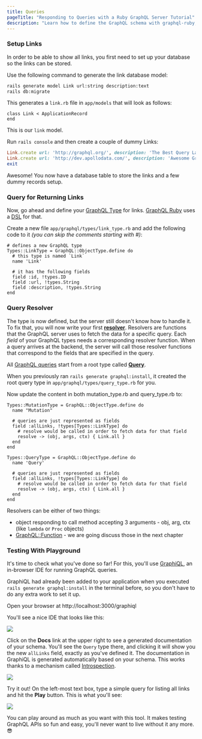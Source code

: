 ```yaml
---
title: Queries
pageTitle: "Responding to Queries with a Ruby GraphQL Server Tutorial"
description: "Learn how to define the GraphQL schema with graphql-ruby, implement query resolvers in Ruby and use a GraphiQL Playground to test your queries."
---
```


### Setup Links

In order to be able to show all links, you first need to set up your database so the links can be stored.

<Instruction>

Use the following command to generate the link database model:

```bash
rails generate model Link url:string description:text
rails db:migrate
```

</Instruction>

This generates a `link.rb` file in `app/models` that will look as follows:

```ruby(path=".../graphql-ruby/app/models/link.rb")
class Link < ApplicationRecord
end
```

This is our `link` model.

<Instruction>

Run `rails console` and then create a couple of dummy Links:

```ruby
Link.create url: 'http://graphql.org/', description: 'The Best Query Language'
Link.create url: 'http://dev.apollodata.com/', description: 'Awesome GraphQL Client'
exit
```

</Instruction>

Awesome! You now have a database table to store the links and a few dummy records setup.

### Query for Returning Links

Now, go ahead and define your [GraphQL Type](http://graphql.org/graphql-js/type/) for links. [GraphQL Ruby](http://graphql-ruby.org/guides) uses a [DSL](https://en.wikipedia.org/wiki/Domain-specific_language) for that.


<Instruction>

Create a new file `app/graphql/types/link_type.rb` and add the following code to it *(you can skip the comments starting with #)*:

```ruby(path=".../graphql-ruby/app/graphql/types/link_type.rb")
# defines a new GraphQL type
Types::LinkType = GraphQL::ObjectType.define do
  # this type is named `Link`
  name 'Link'

  # it has the following fields
  field :id, !types.ID
  field :url, !types.String
  field :description, !types.String
end
```

</Instruction>

### Query Resolver

The type is now defined, but the server still doesn't know how to handle it. To fix that, you will now write your first **[resolver](http://graphql.org/learn/execution/#root-fields-resolvers)**. Resolvers are functions that the GraphQL server uses to fetch the data for a specific query. Each *field* of your GraphQL types needs a corresponding resolver function. When a query arrives at the backend, the server will call those resolver functions that correspond to the fields that are specified in the query.

All [GraphQL queries](http://graphql.org/learn/queries/) start from a root type called **[Query](http://graphql.org/learn/schema/#the-query-and-mutation-types)**.

When you previously ran `rails generate graphql:install`, it created the root query type in `app/graphql/types/query_type.rb` for you.

<Instruction>

Now update the content in both mutation_type.rb and query_type.rb to:

```
Types::MutationType = GraphQL::ObjectType.define do
  name "Mutation"

  # queries are just represented as fields
  field :allLinks, !types[Types::LinkType] do
    # resolve would be called in order to fetch data for that field
    resolve -> (obj, args, ctx) { Link.all }
  end
end
```

```
Types::QueryType = GraphQL::ObjectType.define do
  name 'Query'

  # queries are just represented as fields
  field :allLinks, !types[Types::LinkType] do
    # resolve would be called in order to fetch data for that field
    resolve -> (obj, args, ctx) { Link.all }
  end
end
```

</Instruction>

Resolvers can be either of two things:

* object responding to call method accepting 3 arguments - obj, arg, ctx (like `lambda` or `Proc` objects)
* [GraphQL::Function](http://graphql-ruby.org/fields/function.html) - we are going discuss those in the next chapter

### Testing With Playground

It's time to check what you've done so far! For this, you'll use [GraphiQL](https://github.com/graphql/graphiql), an in-browser IDE for running GraphQL queries.

GraphiQL had already been added to your application when you executed `rails generate graphql:install` in the terminal before, so you don't have to do any extra work to set it up.

Open your browser at http://localhost:3000/graphiql

You'll see a nice IDE that looks like this:

![](http://i.imgur.com/EZIVYxP.png)

Click on the **Docs** link at the upper right to see a generated documentation of your schema. You'll see the `Query` type there, and clicking it will show you the new `allLinks` field, exactly as you've defined it. The documentation in GraphiQL is generated automatically based on your schema. This works thanks to a mechanism called [Introspection](http://graphql.org/learn/introspection/).

![](http://i.imgur.com/yEut1gg.png)

Try it out! On the left-most text box, type a simple query for listing all links and hit the **Play** button. This is what you'll see:

![](http://i.imgur.com/W7gpVvV.png)

You can play around as much as you want with this tool. It makes testing GraphQL APIs so fun and easy, you'll never want to live without it any more. 😎

